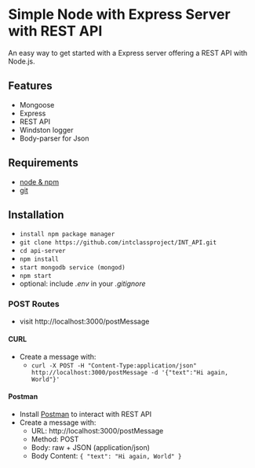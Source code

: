 # Simple Node with Express Server with REST API

An easy way to get started with a Express server offering a REST API with Node.js.

## Features
* Mongoose
* Express
* REST API
* Windston logger
* Body-parser for Json

## Requirements
* [node & npm](https://nodejs.org/en/)
* [git](https://www.robinwieruch.de/git-essential-commands/)

## Installation
* `install npm package manager`
* `git clone https://github.com/intclassproject/INT_API.git`
* `cd api-server`
* `npm install`
* `start mongodb service (mongod)`
* `npm start`
* optional: include *.env* in your *.gitignore*

### POST Routes
* visit http://localhost:3000/postMessage

#### CURL

* Create a message with:
  * `curl -X POST -H "Content-Type:application/json" http://localhost:3000/postMessage -d '{"text":"Hi again, World"}'`

#### Postman

* Install [Postman](https://www.getpostman.com/apps) to interact with REST API
* Create a message with:
  * URL: http://localhost:3000/postMessage
  * Method: POST
  * Body: raw + JSON (application/json)
  * Body Content: `{ "text": "Hi again, World" }`
